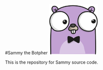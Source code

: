 #Sammy the Botpher <img alt="Sammy" src="sammy.png" width="162,5">

This is the repository for Sammy source code.
